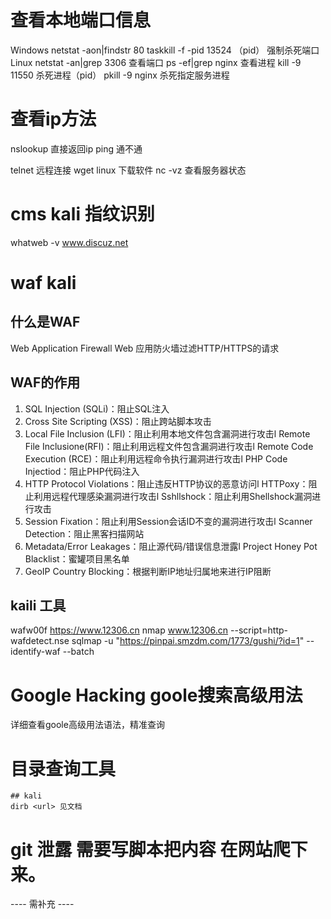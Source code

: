 # 查看本地端口信息 
 Windows  netstat -aon|findstr  80 
          taskkill -f -pid 13524 （pid） 强制杀死端口 
 Linux netstat -an|grep 3306 查看端口
        ps -ef|grep nginx 查看进程
        kill -9 11550 杀死进程（pid）  pkill -9 nginx 杀死指定服务进程

# 查看ip方法 
nslookup  直接返回ip
ping 通不通
 
telnet 远程连接
wget  linux 下载软件
nc -vz 查看服务器状态

# cms kali 指纹识别
whatweb -v www.discuz.net
# waf kali
## 什么是WAF
Web Application Firewall
Web 应用防火墙过滤HTTP/HTTPS的请求
## WAF的作用
1. SQL Injection (SQLi)：阻止SQL注入
2. Cross Site Scripting (XSS)：阻止跨站脚本攻击
3. Local File Inclusion (LFI)：阻止利用本地文件包含漏洞进行攻击l Remote File Inclusione(RFI)：阻止利用远程文件包含漏洞进行攻击l Remote Code Execution (RCE)：阻止利用远程命令执行漏洞进行攻击l PHP Code Injectiod：阻止PHP代码注入
4. HTTP Protocol Violations：阻止违反HTTP协议的恶意访问l HTTPoxy：阻止利用远程代理感染漏洞进行攻击l Sshllshock：阻止利用Shellshock漏洞进行攻击
5. Session Fixation：阻止利用Session会话ID不变的漏洞进行攻击l Scanner Detection：阻止黑客扫描网站
6. Metadata/Error Leakages：阻止源代码/错误信息泄露l Project Honey Pot Blacklist：蜜罐项目黑名单
7. GeoIP Country Blocking：根据判断IP地址归属地来进行IP阻断
## kaili 工具
wafw00f https://www.12306.cn
nmap www.12306.cn --script=http-wafdetect.nse
sqlmap -u "https://pinpai.smzdm.com/1773/gushi/?id=1" --identify-waf --batch

# Google Hacking goole搜索高级用法
详细查看goole高级用法语法，精准查询
# 目录查询工具 
    ## kali
    dirb <url> 见文档
# git 泄露 需要写脚本把内容 在网站爬下来。

---- 需补充 ----

